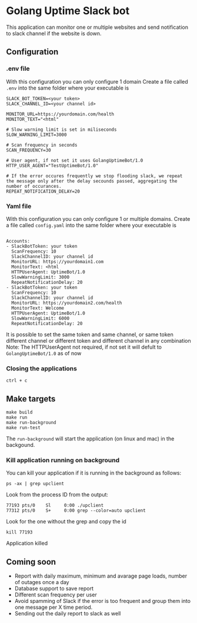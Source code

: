 # Golang Uptime Slack bot

This application can monitor one or multiple websites and send notification to slack channel if the website is down.

## Configuration

### .env file
With this configuration you can only configure 1 domain
Create a file called ```.env``` into the same folder where your executable is

```
SLACK_BOT_TOKEN=<your token>
SLACK_CHANNEL_ID=<your channel id>

MONITOR_URL=https://yourdomain.com/health
MONITOR_TEXT="<html"

# Slow warning limit is set in miliseconds
SLOW_WARNING_LIMIT=3000

# Scan frequency in seconds
SCAN_FREQUENCY=30

# User agent, if not set it uses GolangUptimeBot/1.0
HTTP_USER_AGENT="TestUptimeBot/1.0"

# If the error occures frequently we stop flooding slack, we repeat the message only after the delay secounds passed, aggregating the number of occurances.
REPEAT_NOTIFICATION_DELAY=20
```

### Yaml file
With this configuration you can only configure 1 or multiple domains.
Create a file called ```config.yaml``` into the same folder where your executable is

```

Accounts:
- SlackBotToken: your token
  ScanFrequency: 10
  SlackChannelID: your channel id
  MonitorURL: https://yourdomain1.com
  MonitorText: <html
  HTTPUserAgent: UptimeBot/1.0
  SlowWarningLimit: 3000
  RepeatNotificationDelay: 20
- SlackBotToken: your token
  ScanFrequency: 10
  SlackChannelID: your channel id
  MonitorURL: https://yourdomain2.com/health
  MonitorText: Welcome 
  HTTPUserAgent: UptimeBot/1.0
  SlowWarningLimit: 6000
  RepeatNotificationDelay: 20
```

It is possible to set the same token and same channel, or same token different channel or different token and different channel in any combination
Note: The HTTPUserAgent not required, if not set it will defult to `GolangUptimeBot/1.0` as of now

### Closing the applications
```
ctrl + c
```


## Make targets
```
make build
make run
make run-background
make run-test
```

The ```run-background``` will start the application (on linux and mac) in the backgound.

### Kill application running on background

You can kill your application if it is running in the background as follows:

```
ps -ax | grep upclient
```

Look from the process ID from the output:
```
77193 pts/0    Sl     0:00 ./upclient
77312 pts/0    S+     0:00 grep --color=auto upclient
```

Look for the one without the grep and copy the id
```
kill 77193
```

Application killed

## Coming soon
- Report with daily maximum, minimum and avarage page loads, number of outages once a day
- Database support to save report 
- Different scan frequency per user
- Avoid spamming of Slack if the error is too frequent and group them into one message per X time period.
- Sending out the daily report to slack as well
